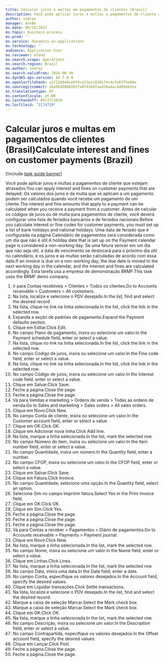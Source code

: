 ```yaml
---
title: Calcular juros e multas em pagamentos de clientes (Brasil)
description: Você pode aplicar juros e multas a pagamentos de cliente que estejam atrasados.
author: sndray
manager: AnnBe
ms.date: 06/26/2017
ms.topic: business-process
ms.prod: ''
ms.service: dynamics-ax-applications
ms.technology: ''
audience: Application User
ms.reviewer: kfend
ms.search.scope: Operations
ms.search.region: Brazil
ms.author: sndray
ms.search.validFrom: 2016-06-30
ms.dyn365.ops.version: AX 7.0.0
ms.openlocfilehash: a1f126644ce6f6ca53a118201f4c4cfe6375e8be
ms.sourcegitcommit: 3ba95d50b8262fa0f43d4faad76adac4d05eb3ea
ms.translationtype: HT
ms.contentlocale: pt-BR
ms.lasthandoff: 09/27/2019
ms.locfileid: "2174729"
---
```

# <a name="calculate-interest-and-fines-on-customer-payments-brazil"></a><span data-ttu-id="26a76-103">Calcular juros e multas em pagamentos de clientes (Brasil)</span><span class="sxs-lookup"><span data-stu-id="26a76-103">Calculate interest and fines on customer payments (Brazil)</span></span>

[!include [task guide banner](../../includes/task-guide-banner.md)]

<span data-ttu-id="26a76-104">Você pode aplicar juros e multas a pagamentos de cliente que estejam atrasados.</span><span class="sxs-lookup"><span data-stu-id="26a76-104">You can apply interest and fines on customer payments that are delayed.</span></span> <span data-ttu-id="26a76-105">Os valores dos juros e da multa que se aplicam a um pagamento podem ser calculados quando você recebe um pagamento de um cliente.</span><span class="sxs-lookup"><span data-stu-id="26a76-105">The interest and fine amounts that apply to a payment can be calculated when you receive a payment from a customer.</span></span> <span data-ttu-id="26a76-106">Antes de calcular os códigos de juros ou de multa para pagamentos de cliente, você deverá configurar uma lista de feriados bancários e de feriados nacionais.</span><span class="sxs-lookup"><span data-stu-id="26a76-106">Before you calculate interest or fine codes for customer payments, you must set up a list of bank holidays and national holidays.</span></span> <span data-ttu-id="26a76-107">Uma data de feriado que é configurada na página Calendário de pagamentos será considerada como um dia que não é útil.</span><span class="sxs-lookup"><span data-stu-id="26a76-107">A holiday date that is set up on the Payment calendar page is considered a non-working day.</span></span> <span data-ttu-id="26a76-108">Se uma fatura vencer em um dia que não seja útil, a data de vencimento se deslocará para o próximo dia útil no calendário, e os juros e as multas serão calculadas de acordo com essa data.</span><span class="sxs-lookup"><span data-stu-id="26a76-108">If an invoice is due on a non-working day, the due date is moved to the next working day in the calendar, and the interest and fines are calculated accordingly.</span></span> <span data-ttu-id="26a76-109">Esta tarefa usa a empresa de demonstração BRMF.</span><span class="sxs-lookup"><span data-stu-id="26a76-109">This task uses the BRMF demo company.</span></span>



1. <span data-ttu-id="26a76-110">Ir para Contas recebíveis > Clientes > Todos os clientes.</span><span class="sxs-lookup"><span data-stu-id="26a76-110">Go to Accounts receivable > Customers > All customers.</span></span>
2. <span data-ttu-id="26a76-111">Na lista, localize e selecione o PDV desejado.</span><span class="sxs-lookup"><span data-stu-id="26a76-111">In the list, find and select the desired record.</span></span>
3. <span data-ttu-id="26a76-112">Na lista, clique no link na linha selecionada.</span><span class="sxs-lookup"><span data-stu-id="26a76-112">In the list, click the link in the selected row.</span></span>
4. <span data-ttu-id="26a76-113">Expanda a seção de padrões de pagamento.</span><span class="sxs-lookup"><span data-stu-id="26a76-113">Expand the Payment defaults section.</span></span>
5. <span data-ttu-id="26a76-114">Clique em Editar.</span><span class="sxs-lookup"><span data-stu-id="26a76-114">Click Edit.</span></span>
6. <span data-ttu-id="26a76-115">No campo Plano de pagamento, insira ou selecione um valor.</span><span class="sxs-lookup"><span data-stu-id="26a76-115">In the Payment schedule field, enter or select a value.</span></span>
7. <span data-ttu-id="26a76-116">Na lista, clique no link na linha selecionada.</span><span class="sxs-lookup"><span data-stu-id="26a76-116">In the list, click the link in the selected row.</span></span>
8. <span data-ttu-id="26a76-117">No campo Código de juros, insira ou selecione um valor.</span><span class="sxs-lookup"><span data-stu-id="26a76-117">In the Fine code field, enter or select a value.</span></span>
9. <span data-ttu-id="26a76-118">Na lista, clique no link na linha selecionada.</span><span class="sxs-lookup"><span data-stu-id="26a76-118">In the list, click the link in the selected row.</span></span>
10. <span data-ttu-id="26a76-119">No campo Código de juros, insira ou selecione um valor.</span><span class="sxs-lookup"><span data-stu-id="26a76-119">In the Interest code field, enter or select a value.</span></span>
11. <span data-ttu-id="26a76-120">Clique em Salvar.</span><span class="sxs-lookup"><span data-stu-id="26a76-120">Click Save.</span></span>
12. <span data-ttu-id="26a76-121">Feche a página.</span><span class="sxs-lookup"><span data-stu-id="26a76-121">Close the page.</span></span>
13. <span data-ttu-id="26a76-122">Feche a página.</span><span class="sxs-lookup"><span data-stu-id="26a76-122">Close the page.</span></span>
14. <span data-ttu-id="26a76-123">Vá para Vendas e marketing > Ordens de venda > Todas as ordens de venda.</span><span class="sxs-lookup"><span data-stu-id="26a76-123">Go to Sales and marketing > Sales orders > All sales orders.</span></span>
15. <span data-ttu-id="26a76-124">Clique em Novo.</span><span class="sxs-lookup"><span data-stu-id="26a76-124">Click New.</span></span>
16. <span data-ttu-id="26a76-125">No campo Conta de cliente, insira ou selecione um valor.</span><span class="sxs-lookup"><span data-stu-id="26a76-125">In the Customer account field, enter or select a value.</span></span>
17. <span data-ttu-id="26a76-126">Clique em OK.</span><span class="sxs-lookup"><span data-stu-id="26a76-126">Click OK.</span></span>
18. <span data-ttu-id="26a76-127">Clique em Adicionar nova linha.</span><span class="sxs-lookup"><span data-stu-id="26a76-127">Click Add line.</span></span>
19. <span data-ttu-id="26a76-128">Na lista, marque a linha selecionada.</span><span class="sxs-lookup"><span data-stu-id="26a76-128">In the list, mark the selected row.</span></span>
20. <span data-ttu-id="26a76-129">No campo Número do item, insira ou selecione um valor.</span><span class="sxs-lookup"><span data-stu-id="26a76-129">In the Item number field, enter or select a value.</span></span>
21. <span data-ttu-id="26a76-130">No campo Quantidade, insira um número.</span><span class="sxs-lookup"><span data-stu-id="26a76-130">In the Quantity field, enter a number.</span></span>
22. <span data-ttu-id="26a76-131">No campo CFOP, insira ou selecione um valor.</span><span class="sxs-lookup"><span data-stu-id="26a76-131">In the CFOP field, enter or select a value.</span></span>
23. <span data-ttu-id="26a76-132">Clique em Salvar.</span><span class="sxs-lookup"><span data-stu-id="26a76-132">Click Save.</span></span>
24. <span data-ttu-id="26a76-133">Clique em Fatura.</span><span class="sxs-lookup"><span data-stu-id="26a76-133">Click Invoice.</span></span>
25. <span data-ttu-id="26a76-134">No campo Quantidade, selecione uma opção.</span><span class="sxs-lookup"><span data-stu-id="26a76-134">In the Quantity field, select an option.</span></span>
26. <span data-ttu-id="26a76-135">Selecione Sim no campo Imprimir fatura.</span><span class="sxs-lookup"><span data-stu-id="26a76-135">Select Yes in the Print invoice field.</span></span>
27. <span data-ttu-id="26a76-136">Clique em OK.</span><span class="sxs-lookup"><span data-stu-id="26a76-136">Click OK.</span></span>
28. <span data-ttu-id="26a76-137">Clique em Sim.</span><span class="sxs-lookup"><span data-stu-id="26a76-137">Click Yes.</span></span>
29. <span data-ttu-id="26a76-138">Feche a página.</span><span class="sxs-lookup"><span data-stu-id="26a76-138">Close the page.</span></span>
30. <span data-ttu-id="26a76-139">Feche a página.</span><span class="sxs-lookup"><span data-stu-id="26a76-139">Close the page.</span></span>
31. <span data-ttu-id="26a76-140">Feche a página.</span><span class="sxs-lookup"><span data-stu-id="26a76-140">Close the page.</span></span>
32. <span data-ttu-id="26a76-141">Vá para Contas a receber > Pagamentos > Diário de pagamentos.</span><span class="sxs-lookup"><span data-stu-id="26a76-141">Go to Accounts receivable > Payments > Payment journal.</span></span>
33. <span data-ttu-id="26a76-142">Clique em Novo.</span><span class="sxs-lookup"><span data-stu-id="26a76-142">Click New.</span></span>
34. <span data-ttu-id="26a76-143">Na lista, marque a linha selecionada.</span><span class="sxs-lookup"><span data-stu-id="26a76-143">In the list, mark the selected row.</span></span>
35. <span data-ttu-id="26a76-144">No campo Nome, insira ou selecione um valor.</span><span class="sxs-lookup"><span data-stu-id="26a76-144">In the Name field, enter or select a value.</span></span>
36. <span data-ttu-id="26a76-145">Clique em Linhas.</span><span class="sxs-lookup"><span data-stu-id="26a76-145">Click Lines.</span></span>
37. <span data-ttu-id="26a76-146">Na lista, marque a linha selecionada.</span><span class="sxs-lookup"><span data-stu-id="26a76-146">In the list, mark the selected row.</span></span>
38. <span data-ttu-id="26a76-147">No campo Data, insira uma data.</span><span class="sxs-lookup"><span data-stu-id="26a76-147">In the Date field, enter a date.</span></span>
39. <span data-ttu-id="26a76-148">No campo Conta, especifique os valores desejados.</span><span class="sxs-lookup"><span data-stu-id="26a76-148">In the Account field, specify the desired values.</span></span>
40. <span data-ttu-id="26a76-149">Clique em Liquidar transações.</span><span class="sxs-lookup"><span data-stu-id="26a76-149">Click Settle transactions.</span></span>
41. <span data-ttu-id="26a76-150">Na lista, localize e selecione o PDV desejado.</span><span class="sxs-lookup"><span data-stu-id="26a76-150">In the list, find and select the desired record.</span></span>
42. <span data-ttu-id="26a76-151">Marque a caixa de seleção Marcar.</span><span class="sxs-lookup"><span data-stu-id="26a76-151">Select the Mark check box.</span></span>
43. <span data-ttu-id="26a76-152">Marque a caixa de seleção Marcar.</span><span class="sxs-lookup"><span data-stu-id="26a76-152">Select the Mark check box.</span></span>
44. <span data-ttu-id="26a76-153">Clique em OK.</span><span class="sxs-lookup"><span data-stu-id="26a76-153">Click OK.</span></span>
45. <span data-ttu-id="26a76-154">Na lista, marque a linha selecionada.</span><span class="sxs-lookup"><span data-stu-id="26a76-154">In the list, mark the selected row.</span></span>
46. <span data-ttu-id="26a76-155">No campo Descrição, insira ou selecione um valor.</span><span class="sxs-lookup"><span data-stu-id="26a76-155">In the Description field, enter or select a value.</span></span>
47. <span data-ttu-id="26a76-156">No campo Contrapartida, especifique os valores desejados.</span><span class="sxs-lookup"><span data-stu-id="26a76-156">In the Offset account field, specify the desired values.</span></span>
48. <span data-ttu-id="26a76-157">Clique em Lançar.</span><span class="sxs-lookup"><span data-stu-id="26a76-157">Click Post.</span></span>
49. <span data-ttu-id="26a76-158">Feche a página.</span><span class="sxs-lookup"><span data-stu-id="26a76-158">Close the page.</span></span>
50. <span data-ttu-id="26a76-159">Feche a página.</span><span class="sxs-lookup"><span data-stu-id="26a76-159">Close the page.</span></span>

